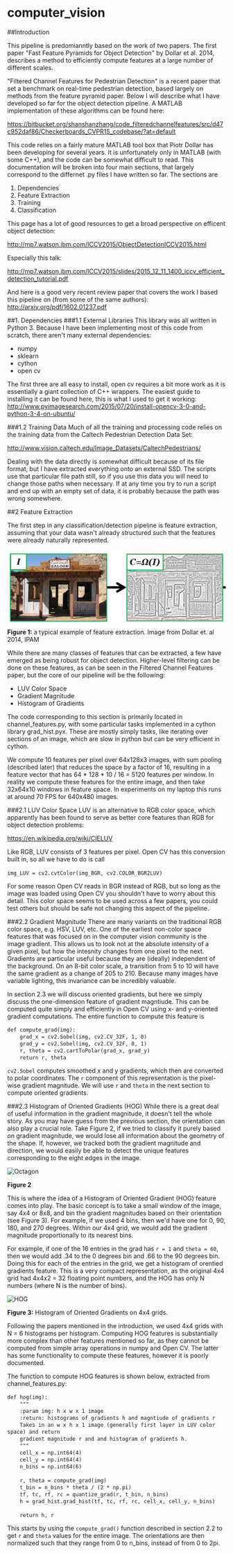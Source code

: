 # computer_vision

##Introduction

This pipeline is predomianntly based on the work of two papers. The first paper "Fast Feature Pyramids for Object Detection" by Dollar et al. 2014, describes a method to efficiently compute features at a large number of different scales. 

"Filtered Channel Features for Pedestrian Detection" is a recent paper that set a benchmark on real-time pedestrian detection, based largely on methods from the feature pyramid paper. Below I will describe what I have developed so far for the object detection pipeline. A MATLAB implementation of these algorithms can be found here:

https://bitbucket.org/shanshanzhang/code_filteredchannelfeatures/src/d47c952daf86/Checkerboards_CVPR15_codebase/?at=default

This code relies on a fairly mature MATLAB tool box that Piotr Dollar has been developing for several years. It is unfortunately only in MATLAB (with some C++), and the code can be somewhat difficult to read. This documentation will be broken into four main sections, that largely correspond to the differnet .py files I have written so far. The sections are

1. Dependencies
2. Feature Extraction
3. Training
4. Classification

This page has a lot of good resources to get a broad perspective on efficent object detection:

http://mp7.watson.ibm.com/ICCV2015/ObjectDetectionICCV2015.html

Especially this talk:

http://mp7.watson.ibm.com/ICCV2015/slides/2015_12_11_1400_iccv_efficient_detection_tutorial.pdf

And here is a good very recent review paper that covers the work I based this pipeline on (from some of the same authors):
http://arxiv.org/pdf/1602.01237.pdf

##1. Dependencies
###1.1 External Libraries 
This library was all written in Python 3. Because I have been implementing most of this code from scratch, there aren't many external dependencies:
* numpy
* sklearn
* cython
* open cv

The first three are all easy to install, open cv requires a bit more work as it is essentially a giant collection of C++ wrappers. The easiest guide to installing it can be found here, this is what I used to get it working:
http://www.pyimagesearch.com/2015/07/20/install-opencv-3-0-and-python-3-4-on-ubuntu/

###1.2 Training Data
Much of all the training and processing code relies on the training data from the Caltech Pedestrian Detection Data Set:

http://www.vision.caltech.edu/Image_Datasets/CaltechPedestrians/

Dealing with the data directly is somewhat difficult because of its file format, but I have extracted everything onto an external SSD. The scripts use that particular file path still, so if you use this data you will need to change those paths when necessary. If at any time you try to run a script and end up with an empty set of data, it is probably because the path was wrong somewhere. 

##2 Feature Extraction

The first step in any classification/detection pipeline is feature extraction, assuming that your data wasn't already structured such that the features were already naturally represented. 

![Features](/readme-images/features.png)
**Figure 1:** a typical example of feature extraction. Image from Dollar et. al 2014, IPAM

While there are many classes of features that can be extracted, a few have emerged as being robust for object detection. Higher-level filtering can be done on these features, as can be seen in the Filtered Channel Features paper, but
the core of our pipeline will be the following:

* LUV Color Space
* Gradient Magnitude
* Histogram of Gradients

The code corresponding to this section is primarily located in channel_features.py, with some particular tasks implemented in a cython library grad_hist.pyx. These are mostly simply tasks, like iterating over sections of an image, which are slow in python but can be very efficient in cython.

We compute 10 features per pixel over 64x128x3 images, with sum pooling (described later) that reduces the space by a factor of 16, resulting in a feature vector that has 64 * 128 * 10 / 16 = 5120 features per window. In reality we compute these features for the entire image, and then take 32x64x10 windows in feature space. In experiments on my laptop this runs at around 70 FPS for 640x480 images.

###2.1 LUV Color Space
LUV is an alternative to RGB color space, which apparently has been found to serve as better core features than RGB for object detection problems:

https://en.wikipedia.org/wiki/CIELUV

Like RGB, LUV consists of 3 features per pixel. Open CV has this conversion built in, so all we have to do is call

```img_LUV = cv2.cvtColor(img_BGR, cv2.COLOR_BGR2LUV)```

For some reason Open CV reads in BGR instead of RGB, but so long as the image was loaded using Open CV you shouldn't have to worry about this detail. This color space seems to be used across a few papers, you could test others but should be safe not changing this aspect of the pipeline.

###2.2 Gradient Magnitude
There are many variants on the traditional RGB color space, e.g. HSV, LUV, etc. One of the earliest non-color space features that was focused on in the computer vision community is the image gradient. This allows us to look not at the absolute intensity of a given pixel, but how the intesnity changes from one pixel to the next. Gradients are particular useful because they are (ideally) independent of the background. On an 8-bit color scale, a transition from 5 to 10 will have the same gradient as a change of 205 to 210. Because many images have variable lighting, this invariance can be incredibly valuable. 

In section 2.3 we will discuss oriented gradients, but here we simply discuss the one-dimension feature of gradient magntiude. This can be computed quite simply and efficiently in Open CV using x- and y-oriented gradient computations. The entire function to compute this feature is 

```
def compute_grad(img):
    grad_x = cv2.Sobel(img, cv2.CV_32F, 1, 0)
    grad_y = cv2.Sobel(img, cv2.CV_32F, 0, 1)
    r, theta = cv2.cartToPolar(grad_x, grad_y)
    return r, theta
```

```cv2.Sobel``` computes smoothed x and y gradients, which then are converted to polar coordinates. The ```r``` component of this representation is the pixel-wise gradient magnitude. We will use ```r``` and ```theta``` in the next section to compute oriented gradients.


###2.3 Histogram of Oriented Gradients (HOG)
While there is a great deal of useful information in the gradient magnitude, it doesn't tell the whole story. As you may have guess from the previous section, the orientation can also play a crucial role. Take Figure 2, if we tried to classify it purely based on gradient magnitude, we would lose all information about the geometry of the shape. If, however, we tracked both the gradient magnitude and direction, we would easily be able to detect the unique features corresponding to the eight edges in the image.

![Octagon](/readme-images/octagon-512.gif)

**Figure 2**

This is where the idea of a Histogram of Oriented Gradient (HOG) feature comes into play. The basic concept is to take a small window of the image, say 4x4 or 8x8, and bin the gradient magnitudes based on their orientation (see Figure 3). For example, if we used 4 bins, then we'd have one for 0, 90, 180, and 270 degrees. Within our 4x4 grid, we would add the gradient magnitude proportionally to its nearest bins. 

For example, if one of the 16 entries in the grad has ```r = 1``` and ```theta = 60```, then we would add .34 to the 0 degrees bin and .66 to the 90 degrees bin. Doing this for each of the entries in the grid, we get a histogram of orentied gradients feature. This is a very compact representation, as the original 4x4 grid had 4x4x2 = 32 floating point numbers, and the HOG has only N numbers (where N is the number of bins).


![HOG](/readme-images/hog.png)

**Figure 3:** Histogram of Oriented Gradients on 4x4 grids.

Following the papers mentioned in the introduction, we used 4x4 grids with N  = 6 histograms per histogram. Computing HOG features is substantially more complex than other features mentioned so far, as they cannot be computed from simple array operations in numpy and Open CV. The latter has some functionality to compute these features, however it is poorly documented.

The function to compute HOG features is shown below, extracted from channel_features.py:
```
def hog(img):
    """
    :param img: h x w x 1 image
    :return: histograms of gradients h and magntiude of gradients r
    Takes in an w x h x 1 image (generally first layer in LUV color space) and return
    gradient magnitude r and and histogram of gradients h.
    """
    cell_x = np.int64(4)
    cell_y = np.int64(4)
    n_bins = np.int64(6)

    r, theta = compute_grad(img)
    t_bin = n_bins * theta / (2 * np.pi)
    tf, tc, rf, rc = quantize_grad(r, t_bin, n_bins)
    h = grad_hist.grad_hist(tf, tc, rf, rc, cell_x, cell_y, n_bins)

    return h, r
```

This starts by using the ```compute_grad()``` function described in section 2.2 to get ```r``` and ```theta``` values for the entire image. The orientations are then normalized such that they range from 0 to n_bins, instead of from 0 to 2pi.

